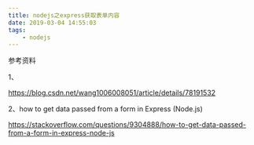 ```yaml
---
title: nodejs之express获取表单内容
date: 2019-03-04 14:55:03
tags:
	- nodejs
---
```








参考资料

1、

https://blog.csdn.net/wang1006008051/article/details/78191532

2、how to get data passed from a form in Express (Node.js)

https://stackoverflow.com/questions/9304888/how-to-get-data-passed-from-a-form-in-express-node-js